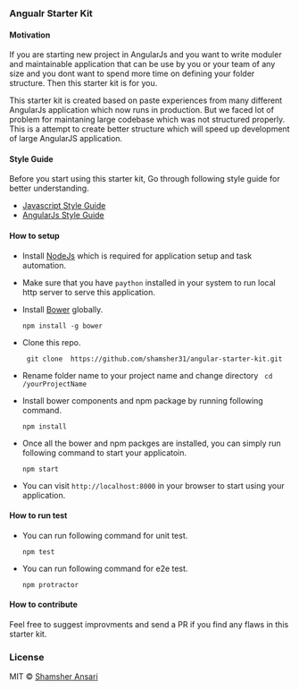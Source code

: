 ### Angualr Starter Kit

#### Motivation
If you are starting new project in AngularJs and you want to write moduler and maintainable application that can be use by
you or your team of any size and you dont want to spend more time on defining your folder structure. Then this starter kit
is for you.

This starter kit is created based on paste experiences from many different AngularJs application which now runs in production.
But we faced lot of problem for maintaning large codebase which was not structured properly. This is a attempt to create better
structure which will speed up development of large AngularJS application.

#### Style Guide
Before you start using this starter kit, Go through following style guide for better understanding.
* [Javascript Style Guide](https://github.com/airbnb/javascript)
* [AngularJs Style Guide](https://github.com/johnpapa/angular-styleguide)

#### How to setup

* Install [NodeJs](http://nodejs.org/) which is required for application setup and task automation.
* Make sure that you have ```paython``` installed in your system to run local http server to serve this application.
* Install [Bower](http://bower.io/) globally.

    ``` npm install -g bower ```

* Clone this repo.

    ``` git clone  https://github.com/shamsher31/angular-starter-kit.git```

* Rename folder name to your project name and change directory ``` cd /yourProjectName```
* Install bower components and npm package by running following command.

   ``` npm install ```

* Once all the bower and npm packges are installed, you can simply run following command to start your applicatoin.

   ``` npm start ```
   
* You can visit ``` http://localhost:8000 ``` in your browser to start using your application.

#### How to run test

* You can run following command for unit test.

   ``` npm test ```
   
* You can run following command for e2e test.
  
   ``` npm protractor ```
   
#### How to contribute

Feel free to suggest improvments and send a PR if you find any flaws in this starter kit.

### License
MIT © [Shamsher Ansari](https://github.com/shamsher)

